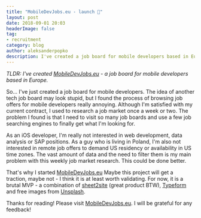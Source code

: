 ```yaml
---
title: "MobileDevJobs.eu - launch 🚀"
layout: post
date: 2018-09-01 20:03
headerImage: false
tag:
- recruitment
category: blog
author: aleksanderpopko
description: I've created a job board for mobile developers based in Europe.
---
```

*TLDR: I've created [MobileDevJobs.eu](http://mobiledevjobs.eu) - a job board for mobile developers based in Europe.*

So... I've just created a job board for mobile developers. The idea of another tech job board may look stupid, but I found the process of browsing job offers for mobile developers really annoying. Although I'm satisfied with my current contract, I used to research a job market once a week or two. The problem I found is that I need to visit so many job boards and use a few job searching engines to finally get what I'm looking for. 

As an iOS developer, I'm really not interested in web development, data analysis or SAP positions. As a guy who is living in Poland, I'm also not interested in remote job offers to demand US residency or availability in US time zones. The vast amount of data and the need to filter them is my main problem with this weekly job market research. This could be done better.

That's why I started [MobileDevJobs.eu](http://mobiledevjobs.eu) Maybe this project will get a traction, maybe not - I think it is at least worth validating. For now, it is a brutal MVP - a combination of [sheet2site](https://www.sheet2site.com/) (great product BTW), [Typeform](https://www.typeform.com/) and free images from [Unsplash](https://unsplash.com/).

Thanks for reading! Please visit [MobileDevJobs.eu](http://mobiledevjobs.eu). I will be grateful for any feedback!
